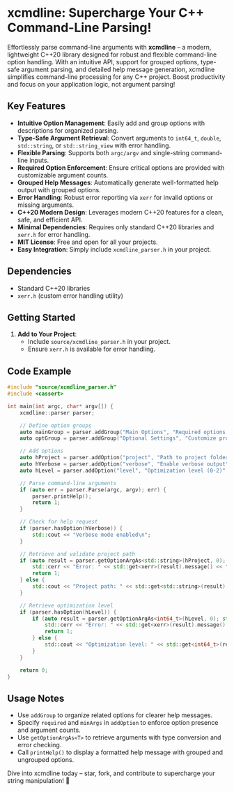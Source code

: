 ﻿# xcmdline: Supercharge Your C++ Command-Line Parsing!

Effortlessly parse command-line arguments with **xcmdline** – a modern, lightweight C++20 library designed for robust and flexible command-line option handling. With an intuitive API, support for grouped options, type-safe argument parsing, and detailed help message generation, xcmdline simplifies command-line processing for any C++ project. Boost productivity and focus on your application logic, not argument parsing!

## Key Features

- **Intuitive Option Management**: Easily add and group options with descriptions for organized parsing.
- **Type-Safe Argument Retrieval**: Convert arguments to `int64_t`, `double`, `std::string`, or `std::string_view` with error handling.
- **Flexible Parsing**: Supports both `argc/argv` and single-string command-line inputs.
- **Required Option Enforcement**: Ensure critical options are provided with customizable argument counts.
- **Grouped Help Messages**: Automatically generate well-formatted help output with grouped options.
- **Error Handling**: Robust error reporting via `xerr` for invalid options or missing arguments.
- **C++20 Modern Design**: Leverages modern C++20 features for a clean, safe, and efficient API.
- **Minimal Dependencies**: Requires only standard C++20 libraries and `xerr.h` for error handling.
- **MIT License**: Free and open for all your projects.
- **Easy Integration**: Simply include `xcmdline_parser.h` in your project.

## Dependencies

- Standard C++20 libraries
- `xerr.h` (custom error handling utility)

## Getting Started

1. **Add to Your Project**:
   - Include `source/xcmdline_parser.h` in your project.
   - Ensure `xerr.h` is available for error handling.

## Code Example

```cpp
#include "source/xcmdline_parser.h"
#include <cassert>

int main(int argc, char* argv[]) {
    xcmdline::parser parser;

    // Define option groups
    auto mainGroup = parser.addGroup("Main Options", "Required options for the program");
    auto optGroup = parser.addGroup("Optional Settings", "Customize program behavior");

    // Add options
    auto hProject = parser.addOption("project", "Path to project folder", true, 1, mainGroup);
    auto hVerbose = parser.addOption("verbose", "Enable verbose output", false, 0, optGroup);
    auto hLevel = parser.addOption("level", "Optimization level (0-2)", false, 1, optGroup);

    // Parse command-line arguments
    if (auto err = parser.Parse(argc, argv); err) {
        parser.printHelp();
        return 1;
    }

    // Check for help request
    if (parser.hasOption(hVerbose)) {
        std::cout << "Verbose mode enabled\n";
    }

    // Retrieve and validate project path
    if (auto result = parser.getOptionArgAs<std::string>(hProject, 0); std::holds_alternative<xerr>(result)) {
        std::cerr << "Error: " << std::get<xerr>(result).message() << "\n";
        return 1;
    } else {
        std::cout << "Project path: " << std::get<std::string>(result) << "\n";
    }

    // Retrieve optimization level
    if (parser.hasOption(hLevel)) {
        if (auto result = parser.getOptionArgAs<int64_t>(hLevel, 0); std::holds_alternative<xerr>(result)) {
            std::cerr << "Error: " << std::get<xerr>(result).message() << "\n";
            return 1;
        } else {
            std::cout << "Optimization level: " << std::get<int64_t>(result) << "\n";
        }
    }

    return 0;
}
```

## Usage Notes

- Use `addGroup` to organize related options for clearer help messages.
- Specify `required` and `minArgs` in `addOption` to enforce option presence and argument counts.
- Use `getOptionArgAs<T>` to retrieve arguments with type conversion and error checking.
- Call `printHelp()` to display a formatted help message with grouped and ungrouped options.

Dive into xcmdline today – star, fork, and contribute to supercharge your string manipulation! 🚀